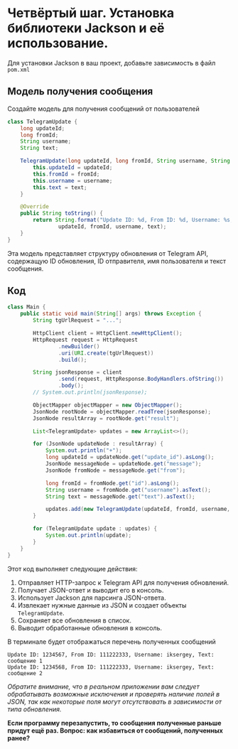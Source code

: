 # Четвёртый шаг. Установка библиотеки Jackson и её использование.

Для установки Jackson в ваш проект, добавьте зависимость в файл `pom.xml`

## Модель получения сообщения

Создайте модель для получения сообщений от пользователей

```java
class TelegramUpdate {
    long updateId;
    long fromId;
    String username;
    String text;

    TelegramUpdate(long updateId, long fromId, String username, String text) {
        this.updateId = updateId;
        this.fromId = fromId;
        this.username = username;
        this.text = text;
    }

    @Override
    public String toString() {
        return String.format("Update ID: %d, From ID: %d, Username: %s, Text: %s\n",
                updateId, fromId, username, text);
    }
}
```

Эта модель представляет структуру обновления от Telegram API, содержащую ID обновления, ID отправителя, имя пользователя и текст сообщения.

## Код

```java
class Main {
    public static void main(String[] args) throws Exception {
        String tgUrlRequest = "...";

        HttpClient client = HttpClient.newHttpClient();
        HttpRequest request = HttpRequest
                .newBuilder()
                .uri(URI.create(tgUrlRequest))
                .build();

        String jsonResponse = client
                .send(request, HttpResponse.BodyHandlers.ofString())
                .body();
        // System.out.println(jsonResponse);

        ObjectMapper objectMapper = new ObjectMapper();
        JsonNode rootNode = objectMapper.readTree(jsonResponse);
        JsonNode resultArray = rootNode.get("result");

        List<TelegramUpdate> updates = new ArrayList<>();

        for (JsonNode updateNode : resultArray) {
            System.out.println("+");
            long updateId = updateNode.get("update_id").asLong();
            JsonNode messageNode = updateNode.get("message");
            JsonNode fromNode = messageNode.get("from");

            long fromId = fromNode.get("id").asLong();
            String username = fromNode.get("username").asText();
            String text = messageNode.get("text").asText();

            updates.add(new TelegramUpdate(updateId, fromId, username, text));
        }

        for (TelegramUpdate update : updates) {
            System.out.println(update);
        }
    }
}
```

Этот код выполняет следующие действия:
1. Отправляет HTTP-запрос к Telegram API для получения обновлений.
2. Получает JSON-ответ и выводит его в консоль.
3. Использует Jackson для парсинга JSON-ответа.
4. Извлекает нужные данные из JSON и создает объекты `TelegramUpdate`.
5. Сохраняет все обновления в список.
6. Выводит обработанные обновления в консоль.

В терминале будет отображаться перечень полученных сообщений

```text
Update ID: 1234567, From ID: 111222333, Username: iksergey, Text: сообщение 1
Update ID: 1234568, From ID: 111222333, Username: iksergey, Text: сообщение 2
```

*Обратите внимание, что в реальном приложении вам следует обрабатывать возможные исключения и проверять наличие полей в JSON, так как некоторые поля могут отсутствовать в зависимости от типа обновления.*

**Если программу перезапустить, то сообщения полученные раньше придут ещё раз. Вопрос: как избавиться от сообщений, полученных ранее?**

